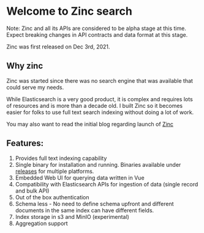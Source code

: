 # Welcome to Zinc search

Note: Zinc and all its APIs are considered to be alpha stage at this time. Expect breaking changes in API contracts and data format at this stage.

Zinc was first released on Dec 3rd, 2021.

## Why zinc

Zinc was started since there was no search engine that was available that could serve my needs.

While Elasticsearch is a very good product, it is complex and requires lots of resources and is more than a decade old. I built Zinc so it becomes easier for folks to use full text search indexing without doing a lot of work.

You may also want to read the initial blog regarding launch of [Zinc](https://prabhatsharma.in/blog/in-search-of-a-search-engine-beyond-elasticsearch-introducing-zinc/)


## Features:
1. Provides full text indexing capability
1. Single binary for installation and running. Binaries available under [releases](https://github.com/prabhatsharma/zinc/releases) for multiple platforms.
1. Embedded Web UI for querying data written in Vue
1. Compatibility with Elasticsearch APIs for ingestion of data (single record and bulk API)
1. Out of the box authentication
1. Schema less - No need to define schema upfront and different documents in the same index can have different fields.
1. Index storage in s3 and MinIO (experimental)
1. Aggregation support